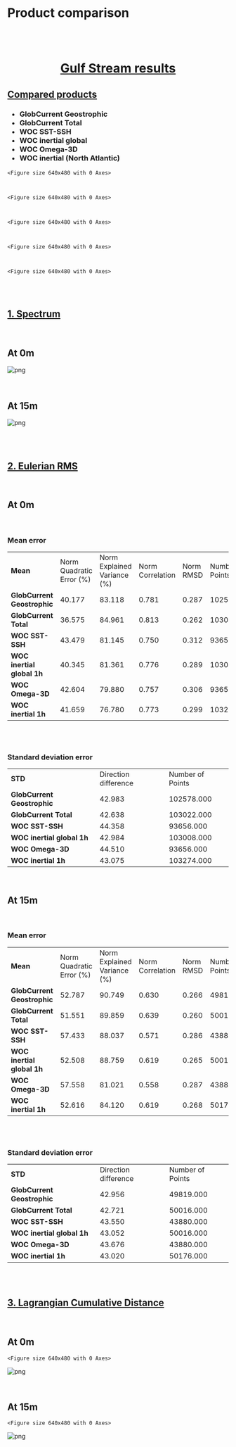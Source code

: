 
# Product comparison

<br>

<br>


<div class="alert alert-block alert-success">
<h1><center> <u> Gulf Stream results </u> </center></h1>  
    

## <u> Compared products </u> 

<h3>
    <ul>  
        <li> GlobCurrent Geostrophic </li> 
        <li> GlobCurrent Total </li>
        <li> WOC SST-SSH </li>
        <li> WOC inertial global </li>
        <li> WOC Omega-3D  </li>
        <li> WOC inertial (North Atlantic)  </li>
    </ul>  

</h3>
  


    <Figure size 640x480 with 0 Axes>



    <Figure size 640x480 with 0 Axes>



    <Figure size 640x480 with 0 Axes>



    <Figure size 640x480 with 0 Axes>



    <Figure size 640x480 with 0 Axes>


<br>

<br>

## <u> 1. Spectrum </u> 

<br>

<h2>At 0m</h2>


![png](nb_wocproducts_Gulfstream_files/nb_wocproducts_Gulfstream_10_0.png)


<br>


<h2>At 15m</h2>


![png](nb_wocproducts_Gulfstream_files/nb_wocproducts_Gulfstream_13_0.png)


<br>

<br>

## <u> 2. Eulerian RMS </u>

<br>

<h2>At 0m</h2>

<br>

<h3>Mean error</h3>




<table width=100%>
<tr>
<td><b>Mean</b></td>
<td>Norm Quadratic Error (%)</td>
<td>Norm Explained Variance (%)</td>
<td>Norm Correlation</td>
<td>Norm RMSD</td>
<td>Number of Points</td>
</tr>
<tr>
<td><b>GlobCurrent Geostrophic</b></td>
<td>40.177</td>
<td>83.118</td>
<td>0.781</td>
<td>0.287</td>
<td>102578.000</td>
</tr>
<tr>
<td><b>GlobCurrent Total</b></td>
<td>36.575</td>
<td>84.961</td>
<td>0.813</td>
<td>0.262</td>
<td>103022.000</td>
</tr>
<tr>
<td><b>WOC SST-SSH</b></td>
<td>43.479</td>
<td>81.145</td>
<td>0.750</td>
<td>0.312</td>
<td>93656.000</td>
</tr>
<tr>
<td><b>WOC inertial global 1h</b></td>
<td>40.345</td>
<td>81.361</td>
<td>0.776</td>
<td>0.289</td>
<td>103008.000</td>
</tr>
<tr>
<td><b>WOC Omega-3D</b></td>
<td>42.604</td>
<td>79.880</td>
<td>0.757</td>
<td>0.306</td>
<td>93656.000</td>
</tr>
<tr>
<td><b>WOC inertial 1h</b></td>
<td>41.659</td>
<td>76.780</td>
<td>0.773</td>
<td>0.299</td>
<td>103274.000</td>
</tr>
</table>



<br>

<br>

<h3>Standard deviation error</h3>




<table width=100%>
<tr>
<td><b>STD</b></td>
<td>Direction difference</td>
<td>Number of Points</td>
</tr>
<tr>
<td><b>GlobCurrent Geostrophic</b></td>
<td>42.983</td>
<td>102578.000</td>
</tr>
<tr>
<td><b>GlobCurrent Total</b></td>
<td>42.638</td>
<td>103022.000</td>
</tr>
<tr>
<td><b>WOC SST-SSH</b></td>
<td>44.358</td>
<td>93656.000</td>
</tr>
<tr>
<td><b>WOC inertial global 1h</b></td>
<td>42.984</td>
<td>103008.000</td>
</tr>
<tr>
<td><b>WOC Omega-3D</b></td>
<td>44.510</td>
<td>93656.000</td>
</tr>
<tr>
<td><b>WOC inertial 1h</b></td>
<td>43.075</td>
<td>103274.000</td>
</tr>
</table>



<br>

<h2>At 15m</h2>

<br>

<h3>Mean error</h3>




<table width=100%>
<tr>
<td><b>Mean</b></td>
<td>Norm Quadratic Error (%)</td>
<td>Norm Explained Variance (%)</td>
<td>Norm Correlation</td>
<td>Norm RMSD</td>
<td>Number of Points</td>
</tr>
<tr>
<td><b>GlobCurrent Geostrophic</b></td>
<td>52.787</td>
<td>90.749</td>
<td>0.630</td>
<td>0.266</td>
<td>49819.000</td>
</tr>
<tr>
<td><b>GlobCurrent Total</b></td>
<td>51.551</td>
<td>89.859</td>
<td>0.639</td>
<td>0.260</td>
<td>50016.000</td>
</tr>
<tr>
<td><b>WOC SST-SSH</b></td>
<td>57.433</td>
<td>88.037</td>
<td>0.571</td>
<td>0.286</td>
<td>43880.000</td>
</tr>
<tr>
<td><b>WOC inertial global 1h</b></td>
<td>52.508</td>
<td>88.759</td>
<td>0.619</td>
<td>0.265</td>
<td>50016.000</td>
</tr>
<tr>
<td><b>WOC Omega-3D</b></td>
<td>57.558</td>
<td>81.021</td>
<td>0.558</td>
<td>0.287</td>
<td>43880.000</td>
</tr>
<tr>
<td><b>WOC inertial 1h</b></td>
<td>52.616</td>
<td>84.120</td>
<td>0.619</td>
<td>0.268</td>
<td>50176.000</td>
</tr>
</table>



<br>

<br>

<h3>Standard deviation error</h3>




<table width=100%>
<tr>
<td><b>STD</b></td>
<td>Direction difference</td>
<td>Number of Points</td>
</tr>
<tr>
<td><b>GlobCurrent Geostrophic</b></td>
<td>42.956</td>
<td>49819.000</td>
</tr>
<tr>
<td><b>GlobCurrent Total</b></td>
<td>42.721</td>
<td>50016.000</td>
</tr>
<tr>
<td><b>WOC SST-SSH</b></td>
<td>43.550</td>
<td>43880.000</td>
</tr>
<tr>
<td><b>WOC inertial global 1h</b></td>
<td>43.052</td>
<td>50016.000</td>
</tr>
<tr>
<td><b>WOC Omega-3D</b></td>
<td>43.676</td>
<td>43880.000</td>
</tr>
<tr>
<td><b>WOC inertial 1h</b></td>
<td>43.020</td>
<td>50176.000</td>
</tr>
</table>



<br>

<br>

## <u> 3. Lagrangian Cumulative Distance</u> 

<br>

<h2>At 0m</h2>


    <Figure size 640x480 with 0 Axes>



![png](nb_wocproducts_Gulfstream_files/nb_wocproducts_Gulfstream_31_1.png)


<br>

<h2>At 15m</h2>


    <Figure size 640x480 with 0 Axes>



![png](nb_wocproducts_Gulfstream_files/nb_wocproducts_Gulfstream_33_1.png)

